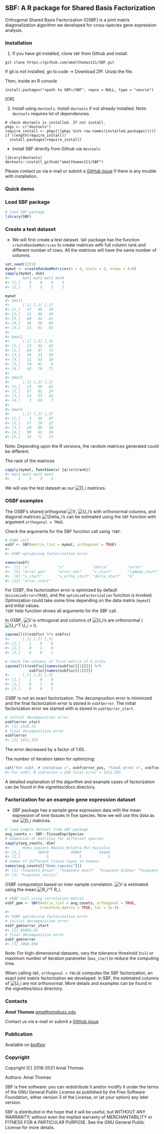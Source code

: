 
<!-- README.md is generated from README.Rmd. Please edit that file -->

## SBF: A R package for Shared Basis Factorization

Orthogonal Shared Basis Factorization (OSBF) is a joint matrix
diagonalization algorithm we developed for cross-species gene expression
analysis.

### Installation

1.  If you have git installed, clone `SBF` from Github and install.

<!-- -->

    git clone https://github.com/amalthomas111/SBF.git

If git is not installed, go to code -\> Download ZIP. Unzip the file.

Then, inside an R console

    install.packages("<path to SBF>/SBF", repos = NULL, type = "source")

\[OR\]

2.  Install using `devtools`. Install `devtools` if not already
    installed. Note: `devtools` requires lot of dependencies.

<!-- -->

    # check devtools is installed. If not install.
    pkgs <- c("devtools")
    require_install <- pkgs[!(pkgs %in% row.names(installed.packages()))]
    if (length(require_install))
      install.packages(require_install)

-   Install SBF directly from Github via `devtools`

<!-- -->

    library(devtools)
    devtools::install_github("amalthomas111/SBF")

Please contact us via e-mail or submit a [GitHub
issue](https://github.com/amalthomas111/SBF/issues) if there is any
trouble with installation.

### Quick demo

### Load SBF package

``` r
# load SBF package
library(SBF)
```

### Create a test dataset

-   We will first create a test dataset. `SBF` package has the function
    `createRandomMatrices` to create matrices with full column rank and
    different number of rows. All the matrices will have the same number
    of columns.

``` r
set.seed(1231)
mymat <- createRandomMatrices(n = 4, ncols = 3, nrows = 4:6)
sapply(mymat, dim)
#>      mat1 mat2 mat3 mat4
#> [1,]    5    6    4    5
#> [2,]    3    3    3    3
```

``` r
mymat
#> $mat1
#>      [,1] [,2] [,3]
#> [1,]   47   98   10
#> [2,]   12   40   26
#> [3,]   60   62   41
#> [4,]   36   46   89
#> [5,]   53   61   83
#> 
#> $mat2
#>      [,1] [,2] [,3]
#> [1,]   12   92   42
#> [2,]   84   37   73
#> [3,]   38   33   29
#> [4,]   11   53   18
#> [5,]   74   41    6
#> [6,]   43   78   71
#> 
#> $mat3
#>      [,1] [,2] [,3]
#> [1,]   15   96   62
#> [2,]   87   81   59
#> [3,]   33   53   32
#> [4,]    3   69    7
#> 
#> $mat4
#>      [,1] [,2] [,3]
#> [1,]    3   39   97
#> [2,]   57   29   22
#> [3,]   20   89   58
#> [4,]   90   63   36
#> [5,]   35   71   13
```

Note: Depending upon the R versions, the random matrices generated could
be different.

The rank of the matrices

``` r
sapply(mymat, function(x) {qr(x)$rank})
#> mat1 mat2 mat3 mat4 
#>    3    3    3    3
```

We will use the test dataset as our
![D_i](https://latex.codecogs.com/png.image?%5Cdpi%7B110%7D&space;%5Cbg_white&space;D_i "D_i")
matrices.

### OSBF examples

The OSBF’s shared orthogonal
![V](https://latex.codecogs.com/png.image?%5Cdpi%7B110%7D&space;%5Cbg_white&space;V "V"),
![U_i](https://latex.codecogs.com/png.image?%5Cdpi%7B110%7D&space;%5Cbg_white&space;U_i "U_i")’s
with orthonormal columns, and diagonal matrices
![\\Delta_i](https://latex.codecogs.com/png.image?%5Cdpi%7B110%7D&space;%5Cbg_white&space;%5CDelta_i "\Delta_i")’s
can be estimated using the `SBF` function with argument
`orthogonal = TRUE`.

Check the arguments for the SBF function call using `?SBF`.

``` r
# OSBF call
osbf <- SBF(matrix_list = mymat, orthogonal = TRUE)
#> 
#> OSBF optimizing factorization error
```

``` r
names(osbf)
#>  [1] "v"             "u"             "delta"         "error"        
#>  [5] "error_pos"     "error_vec"     "v_start"       "lambda_start" 
#>  [9] "u_start"       "u_ortho_start" "delta_start"   "m"            
#> [13] "error_start"
```

For OSBF, the factorization error is optimized by default
(`minimizeError=TRUE`), and the `optimizeFactorization` function is
invoked. Optimization could take some time depending on the data matrix
(`mymat`) and initial values.  
`?SBF` help function shows all arguments for the SBF call.

In OSBF,
![V](https://latex.codecogs.com/png.image?%5Cdpi%7B110%7D&space;%5Cbg_white&space;V "V")
is orthogonal and columns of
![U_i](https://latex.codecogs.com/png.image?%5Cdpi%7B110%7D&space;%5Cbg_white&space;U_i "U_i")’s
are orthonormal
(![U_i^T U_i = I](https://latex.codecogs.com/png.image?%5Cdpi%7B110%7D&space;%5Cbg_white&space;U_i%5ET%20U_i%20%3D%20I "U_i^T U_i = I")).

``` r
zapsmall(t(osbf$v) %*% osbf$v)
#>      [,1] [,2] [,3]
#> [1,]    1    0    0
#> [2,]    0    1    0
#> [3,]    0    0    1
```

``` r
# check the columns of first matrix of U_ortho
zapsmall(t(osbf$u[[names(osbf$u)[[1]]]]) %*%
           osbf$u[[names(osbf$u)[[1]]]])
#>      [,1] [,2] [,3]
#> [1,]    1    0    0
#> [2,]    0    1    0
#> [3,]    0    0    1
```

OSBF is not an exact factorization. The decomposition error is minimized
and the final factorization error is stored in `osbf$error`. The initial
factorization error we started with is stored in `osbf$error_start`.

``` r
# initial decomposition error
osbf$error_start
#> [1] 2329.73
# final decomposition error
osbf$error
#> [1] 1411.555
```

The error decreased by a factor of 1.65.

The number of iteration taken for optimizing:

``` r
cat("For osbf, # iteration =", osbf$error_pos, "final error =", osbf$error)
#> For osbf, # iteration = 220 final error = 1411.555
```

A detailed explanation of the algorithm and example cases of
factorization can be found in the vignettes/docs directory.

### Factorization for an example gene expression dataset

-   SBF package has a sample gene expression data with the mean
    expression of nine tissues in five species. Now we will use this
    data as our
    ![D_i](https://latex.codecogs.com/png.image?%5Cdpi%7B110%7D&space;%5Cbg_white&space;D_i "D_i")
    matrices.

``` r
# load sample dataset from SBF package
avg_counts <- SBF::TissueExprSpecies
# dimension of matrices for different species
sapply(avg_counts, dim)
#>      Homo_sapiens Macaca_mulatta Mus_musculus
#> [1,]        58676          30807        54446
#> [2,]            5              5            5
# names of different tissue types in humans
names(avg_counts[["Homo_sapiens"]])
#> [1] "hsapiens_brain"  "hsapiens_heart"  "hsapiens_kidney" "hsapiens_liver" 
#> [5] "hsapiens_testis"
```

OSBF computation based on inter-sample correlation.
![V](https://latex.codecogs.com/png.image?%5Cdpi%7B110%7D&space;%5Cbg_white&space;V "V")
is estimated using the mean
![R_i^T R_i](https://latex.codecogs.com/png.image?%5Cdpi%7B110%7D&space;%5Cbg_white&space;R_i%5ET%20R_i "R_i^T R_i").

``` r
# OSBF call using correlation matrix
osbf_gem <- SBF(matrix_list = avg_counts, orthogonal = TRUE,
                transform_matrix = TRUE, tol = 1e-4)
#> 
#> OSBF optimizing factorization error
# initial decomposition error
osbf_gem$error_start
#> [1] 65865.92
# final decomposition error
osbf_gem$error
#> [1] 7088.058
```

Note: For high-dimensional datasets, vary the tolerance threshold
(`tol`) or maximum number of iteration parameter (`max_iter`) to reduce
the computing time.

When calling `SBF`, `orthogonal = FALSE` computes the SBF factorization,
an exact joint matrix factorization we developed. In SBF, the estimated
columns of
![U_i](https://latex.codecogs.com/png.image?%5Cdpi%7B110%7D&space;%5Cbg_white&space;U_i "U_i")
are not orthonormal. More details and examples can be found in the
vignettes/docs directory.

### Contacts

***Amal Thomas*** *<amalthom@usc.edu>*

Contact us via e-mail or submit a [GitHub
issue](https://github.com/amalthomas111/SBF/issues)

### Publication

Available on
[bioRxiv](https://biorxiv.org/cgi/content/short/2022.08.26.505467v1)

### Copyright

Copyright (C) 2018-2021 Amal Thomas

Authors: Amal Thomas

SBF is free software: you can redistribute it and/or modify it under the
terms of the GNU General Public License as published by the Free
Software Foundation, either version 3 of the License, or (at your
option) any later version.

SBF is distributed in the hope that it will be useful, but WITHOUT ANY
WARRANTY; without even the implied warranty of MERCHANTABILITY or
FITNESS FOR A PARTICULAR PURPOSE. See the GNU General Public License for
more details.
